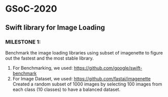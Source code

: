 # GSoC-2020
## Swift library for Image Loading

### MILESTONE 1: 
Benchmark the image loading libraries using subset of imagenette to figure out the fastest and the most stable library.

1. For Benchmarking, we used: https://github.com/google/swift-benchmark  
2. For Image Dataset, we used: https://github.com/fastai/imagenette  
  Created a random subset of 1000 images by selecting 100 images from each class (10 classes) to have a balanced dataset.
